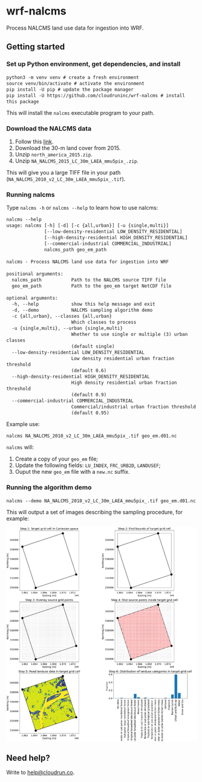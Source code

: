 # wrf-nalcms

Process NALCMS land use data for ingestion into WRF.

## Getting started

### Set up Python environment, get dependencies, and install

```
python3 -m venv venv # create a fresh environment
source venv/bin/activate # activate the environment
pip install -U pip # update the package manager
pip install -U https://github.com/cloudruninc/wrf-nalcms # install this package
```

This will install the `nalcms` executable program to your path.

### Download the NALCMS data

1. Follow this [link](http://www.cec.org/north-american-environmental-atlas/land-cover-30m-2015-landsat-and-rapideye/).
2. Download the 30-m land cover from 2015.
3. Unzip `north_america_2015.zip`.
4. Unzip `NA_NALCMS_2015_LC_30m_LAEA_mmu5pix_.zip`.

This will give you a large TIFF file in your path (`NA_NALCMS_2010_v2_LC_30m_LAEA_mmu5pix_.tif`).

### Running nalcms

Type `nalcms -h` or `nalcms --help` to learn how to use nalcms:

```
nalcms --help
usage: nalcms [-h] [-d] [-c {all,urban}] [-u {single,multi}]
              [--low-density-residential LOW_DENSITY_RESIDENTIAL]
              [--high-density-residential HIGH_DENSITY_RESIDENTIAL]
              [--commercial-industrial COMMERCIAL_INDUSTRIAL]
              nalcms_path geo_em_path

nalcms - Process NALCMS land use data for ingestion into WRF

positional arguments:
  nalcms_path           Path to the NALCMS source TIFF file
  geo_em_path           Path to the geo_em target NetCDF file

optional arguments:
  -h, --help            show this help message and exit
  -d, --demo            NALCMS sampling algorithm demo
  -c {all,urban}, --classes {all,urban}
                        Which classes to process
  -u {single,multi}, --urban {single,multi}
                        Whether to use single or multiple (3) urban classes
                        (default single)
  --low-density-residential LOW_DENSITY_RESIDENTIAL
                        Low density residential urban fraction threshold
                        (default 0.6)
  --high-density-residential HIGH_DENSITY_RESIDENTIAL
                        High density residential urban fraction threshold
                        (default 0.9)
  --commercial-industrial COMMERCIAL_INDUSTRIAL
                        Commercial/industrial urban fraction threshold
                        (default 0.95)
```

Example use:

```
nalcms NA_NALCMS_2010_v2_LC_30m_LAEA_mmu5pix_.tif geo_em.d01.nc
```

`nalcms` will:

1. Create a copy of your `geo_em` file;
2. Update the following fields: `LU_INDEX`, `FRC_URB2D`, `LANDUSEF`;
3. Ouput the new `geo_em` file with a `new.nc` suffix.

### Running the algorithm demo

```
nalcms --demo NA_NALCMS_2010_v2_LC_30m_LAEA_mmu5pix_.tif geo_em.d01.nc
```

This will output a set of images describing the sampling procedure, for example:

![NALCMS demo](nalcms_demo.png)

## Need help?

Write to [help@cloudrun.co](mailto:help@cloudrun.co).

